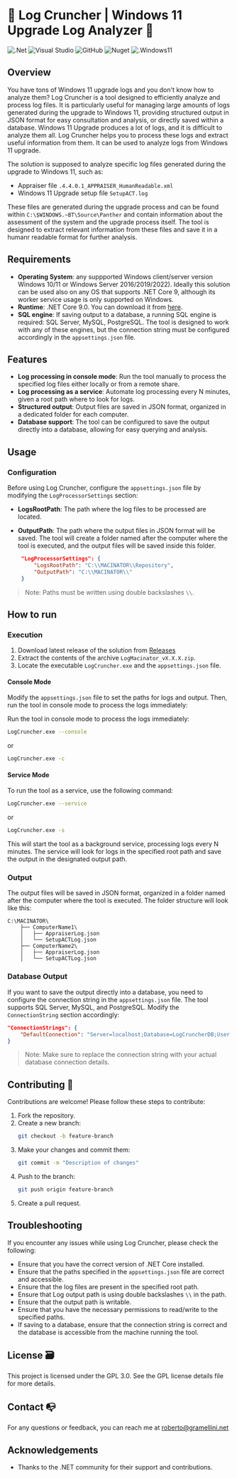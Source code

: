 ﻿# :loudspeaker: Log Cruncher | Windows 11 Upgrade Log Analyzer :rocket:

![.Net](https://img.shields.io/badge/.NET-5C2D91?style=for-the-badge&logo=.net&logoColor=white)
![Visual Studio](https://img.shields.io/badge/Visual%20Studio-5C2D91.svg?style=for-the-badge&logo=visual-studio&logoColor=white)
![GitHub](https://img.shields.io/badge/github-%23121011.svg?style=for-the-badge&logo=github&logoColor=white)
![Nuget](https://img.shields.io/badge/nuget-%230077B5.svg?style=for-the-badge&logo=nuget&logoColor=white)
![.Windows11](https://img.shields.io/badge/Windows%2011-0078D4?style=for-the-badge&logo=windows&logoColor=white)

## Overview
You have tons of Windows 11 upgrade logs and you don't know how to analyze them?
Log Cruncher is a tool designed to efficiently analyze and process log files. It is particularly useful for managing large amounts of logs generated during the upgrade to Windows 11, providing structured output in JSON format for easy consultation and analysis, or directly saved within a database.
Windows 11 Upgrade produces a lot of logs, and it is difficult to analyze them all. Log Cruncher helps you to process these logs and extract useful information from them. It can be used to analyze logs from Windows 11 upgrade.

The solution is supposed to analyze specific log files generated during the upgrade to Windows 11, such as:

- Appraiser file `.4.4.0.1_APPRAISER_HumanReadable.xml`
- Windows 11 Upgrade setup file `SetupACT.log`

These files are generated during the upgrade process and can be found within `C:\$WINDOWS.~BT\Source\Panther` and contain information about the assessment of the system and the upgrade process itself. The tool is designed to extract relevant information from these files and save it in a humanr readable format for further analysis.


## Requirements
- **Operating System**: any suppported Windows client/server version  Windows 10/11 or Windows Server 2016/2019/2022). Ideally this solution can be used also on any OS that supports .NET Core 9, although its worker service usage is only supported on Windows.
- **Runtime**: .NET Core 9.0. You can download it from [here](https://dotnet.microsoft.com/en-us/download/dotnet/thank-you/runtime-9.0.3-windows-x64-installer).
- **SQL engine**: If saving output to a database, a running SQL engine is required: SQL Server, MySQL, PostgreSQL. The tool is designed to work with any of these engines, but the connection string must be configured accordingly in the `appsettings.json` file.

## Features
- **Log processing in console mode**: Run the tool manually to process the specified log files either locally or from a remote share.
- **Log processing as a service**: Automate log processing every N minutes, given a root path where to look for logs.
- **Structured output**: Output files are saved in JSON format, organized in a dedicated folder for each computer.
- **Database support**: The tool can be configured to save the output directly into a database, allowing for easy querying and analysis.


## Usage
### Configuration
Before using Log Cruncher, configure the `appsettings.json` file by modifying the `LogProcessorSettings` section:

- **LogsRootPath**: The path where the log files to be processed are located.
- **OutputPath**: The path where the output files in JSON format will be saved. The tool will create a folder named after the computer where the tool is executed, and the output files will be saved inside this folder.


   ```json
    "LogProcessorSettings": {
        "LogsRootPath": "C:\\MACINATOR\\Repository",
        "OutputPath": "C:\\MACINATOR\\"
    }
   ```
> Note: Paths must be written using double backslashes `\\`.


## How to run
### Execution
1. Download latest release of the solution from [Releases](https://github.com/robgrame/Windows11.Upgrade.LogCruncher/releases)
1. Extract the contents of the archive `LogMacinator_vX.X.X.zip`.
1. Locate the executable `LogCruncher.exe` and the `appsettings.json` file.

#### Console Mode
Modify the `appsettings.json` file to set the paths for logs and output. Then, run the tool in console mode to process the logs immediately:

Run the tool in console mode to process the logs immediately:

```bash
LogCruncher.exe --console
```
or
```bash
LogCruncher.exe -c
```
#### Service Mode
To run the tool as a service, use the following command:
```bash
LogCruncher.exe --service
```
or
```bash
LogCruncher.exe -s
```
This will start the tool as a background service, processing logs every N minutes. The service will look for logs in the specified root path and save the output in the designated output path.

### Output
The output files will be saved in JSON format, organized in a folder named after the computer where the tool is executed. The folder structure will look like this:
```
C:\MACINATOR\
    ├── ComputerName1\
    │   ├── AppraiserLog.json
    │   └── SetupACTLog.json
    ├── ComputerName2\
    │   ├── AppraiserLog.json
    │   └── SetupACTLog.json
```
### Database Output
If you want to save the output directly into a database, you need to configure the connection string in the `appsettings.json` file. The tool supports SQL Server, MySQL, and PostgreSQL. Modify the `ConnectionString` section accordingly:
```json
"ConnectionStrings": {
    "DefaultConnection": "Server=localhost;Database=LogCruncherDB;User Id=myusername;Password=mypassword;"
}
```
> Note: Make sure to replace the connection string with your actual database connection details.

## Contributing :handshake:
Contributions are welcome! Please follow these steps to contribute:

1. Fork the repository.
2. Create a new branch:
    ```sh
    git checkout -b feature-branch
    ```
3. Make your changes and commit them:
    ```sh
    git commit -m "Description of changes"
    ```
4. Push to the branch:
    ```sh
    git push origin feature-branch
    ```
5. Create a pull request.

## Troubleshooting
If you encounter any issues while using Log Cruncher, please check the following:
- Ensure that you have the correct version of .NET Core installed.
- Ensure that the paths specified in the `appsettings.json` file are correct and accessible. 
- Ensure that the log files are present in the specified root path.
- Ensure that Log output path is using double backslashes `\\` in the path.
- Ensure that the output path is writable.
- Ensure that you have the necessary permissions to read/write to the specified paths.
- If saving to a database, ensure that the connection string is correct and the database is accessible from the machine running the tool.
 
## License :card_file_box:
This project is licensed under the GPL 3.0. See the GPL license details file for more details.

## Contact :mailbox_with_no_mail:
For any questions or feedback, you can reach me at [roberto@gramellini.net](mailto:roberto@gramellini.net)

## Acknowledgements
- Thanks to the .NET community for their support and contributions.

